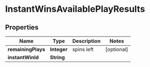 

# InstantWinsAvailablePlayResults


## Properties

Name | Type | Description | Notes
------------ | ------------- | ------------- | -------------
**remainingPlays** | **Integer** | spins left |  [optional]
**instantWinId** | **String** |  | 



